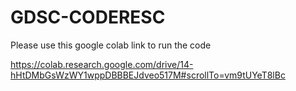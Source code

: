 # GDSC-CODERESC

Please use this google colab link to run the code

https://colab.research.google.com/drive/14-hHtDMbGsWzWY1wppDBBBEJdveo517M#scrollTo=vm9tUYeT8lBc
